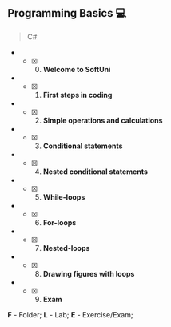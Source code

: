 ## Programming Basics :computer:
> C#
* - [x] 0. **Welcome to SoftUni**
* - [x] 1. **First steps in coding**
* - [x] 2. **Simple operations and calculations**
* - [x] 3. **Conditional statements**
* - [x] 4. **Nested conditional statements**
* - [x] 5. **While-loops**
* - [x] 6. **For-loops**
* - [x] 7. **Nested-loops**
* - [x] 8. **Drawing figures with loops**
* - [x] 9. **Exam**

**F** - Folder; **L** - Lab; **E** - Exercise/Exam;

